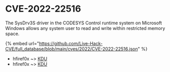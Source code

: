 # CVE-2022-22516

The SysDrv3S driver in the CODESYS Control runtime system on Microsoft Windows allows any system user to read and write within restricted memory space.

{% embed url="https://github.com/Live-Hack-CVE/full_database/blob/main/cves/2022/CVE-2022-22516.json" %}


* hfiref0x ~> [KDU](https://www.alice-snow.ru/2022/database/cve-2022-22516/kdu-hfiref0x)
* hfiref0x ~> [KDU](https://www.alice-snow.ru/2022/database/cve-2022-22516/kdu-hfiref0x)